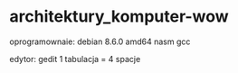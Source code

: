 # architektury_komputer-wow

oprogramownaie:
debian 8.6.0 amd64
nasm
gcc

edytor: 
  gedit
  1 tabulacja = 4 spacje

